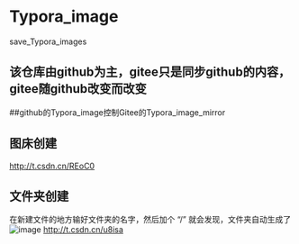 # Typora_image
save_Typora_images

## 该仓库由github为主，gitee只是同步github的内容，gitee随github改变而改变
##github的Typora_image控制Gitee的Typora_image_mirror


## 图床创建
http://t.csdn.cn/REoC0

## 文件夹创建
在新建文件的地方输好文件夹的名字，然后加个 “/” 就会发现，文件夹自动生成了
![image](https://user-images.githubusercontent.com/53159093/223928284-35ad9ebb-8a40-458a-a669-ec0a7ef76a4f.png)
http://t.csdn.cn/u8isa

